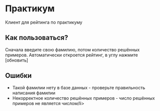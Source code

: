 # Практикум
Клиент для рейтинга по практикуму

<h2>Как пользоваться?</h2>
<p>Сначала введите свою фамилию, потом количество решённых примеров.
Автоматически откроется рейтинг, в углу нажмите [обновить]</p>

<h2>Ошибки</h2>
<ul>
  <li>Такой фамилии нету в базе данных - проверьте правильность написания фамилии</li>
  <li>Некорректное количество решённых примеров - число решённых примеров не является числом/li>
